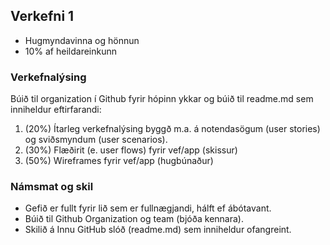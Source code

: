 ## Verkefni 1 

- Hugmyndavinna og hönnun
- 10% af heildareinkunn

### Verkefnalýsing 
Búið til organization í Github fyrir hópinn ykkar og búið til readme.md sem inniheldur eftirfarandi:

1. (20%) Ítarleg verkefnalýsing byggð m.a. á notendasögum (user stories) og sviðsmyndum (user scenarios).
1. (30%) Flæðirit (e. user flows) fyrir vef/app (skissur)
1. (50%) Wireframes fyrir vef/app (hugbúnaður)

### Námsmat og skil
* Gefið er fullt fyrir lið sem er fullnægjandi, hálft ef ábótavant.
* Búið til Github Organization og team (bjóða kennara).
* Skilið á Innu GitHub slóð (readme.md) sem inniheldur ofangreint.
